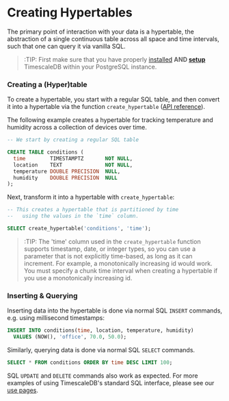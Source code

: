 # Creating Hypertables

The primary point of interaction with your data is a hypertable,
the abstraction of a single continuous table across all space and time intervals, such that one can query it via vanilla SQL.

>:TIP: First make sure that you have properly [installed][] **AND [setup][]** TimescaleDB within your PostgreSQL instance.

### Creating a (Hyper)table [](create-hypertable)
To create a hypertable, you start with a regular SQL table, and then convert
it into a hypertable via the function `create_hypertable` ([API reference][]).

The following example creates a hypertable for tracking
temperature and humidity across a collection of devices over time.

```sql
-- We start by creating a regular SQL table

CREATE TABLE conditions (
  time        TIMESTAMPTZ       NOT NULL,
  location    TEXT              NOT NULL,
  temperature DOUBLE PRECISION  NULL,
  humidity    DOUBLE PRECISION  NULL
);
```

Next, transform it into a hypertable with `create_hypertable`:

```sql
-- This creates a hypertable that is partitioned by time
--   using the values in the `time` column.

SELECT create_hypertable('conditions', 'time');
```

>:TIP: The 'time' column used in the `create_hypertable` function supports
timestamp, date, or integer types, so you can use a parameter that is not
explicitly time-based, as long as it can increment.  For example, a
monotonically increasing id would work. You must specify a chunk time interval
when creating a hypertable if you use a monotonically increasing id.  

### Inserting & Querying [](inserting-querying)
Inserting data into the hypertable is done via normal SQL `INSERT` commands,
e.g. using millisecond timestamps:
```sql
INSERT INTO conditions(time, location, temperature, humidity)
  VALUES (NOW(), 'office', 70.0, 50.0);
```

Similarly, querying data is done via normal SQL `SELECT` commands.
```sql
SELECT * FROM conditions ORDER BY time DESC LIMIT 100;
```

SQL `UPDATE` and `DELETE` commands also work as expected. For more
examples of using TimescaleDB's standard SQL interface, please see our
[use pages][].

[installed]: /getting-started/installation
[setup]: /getting-started/setup
[API Reference]: /api#create_hypertable
[use pages]: /using-timescaledb
